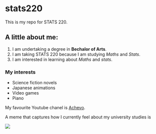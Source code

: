 # stats220
This is my repo for STATS 220. 

## A little about me:
<!---numbered lists--->
1. I am undertaking a degree in **Bechalor of Arts**.
2. I am taking STATS 220 because I am studying *Maths* and *Stats*.
3. I am interested in learning about *Maths* and *stats*.

### My interests
<!---unodered lists--->
* Science fiction novels
* Japanese animations
* Video games
* Piano

My favourite Youtube chanel is [Achevo](https://www.youtube.com/@Achevo).

A meme that captures how I currently feel about my university studies is 

![](https://media1.tenor.com/m/DESSJFJ8_XkAAAAC/confused-cat-confused.gif)
